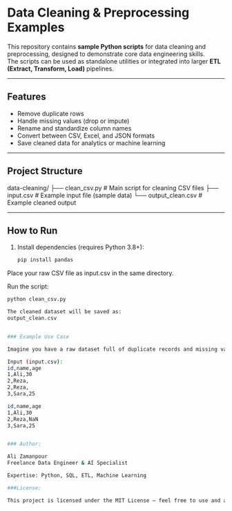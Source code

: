 # Data Cleaning & Preprocessing Examples

This repository contains **sample Python scripts** for data cleaning and preprocessing, designed to demonstrate core data engineering skills.  
The scripts can be used as standalone utilities or integrated into larger **ETL (Extract, Transform, Load)** pipelines.

---

##  Features
-  Remove duplicate rows  
-  Handle missing values (drop or impute)  
-  Rename and standardize column names  
-  Convert between CSV, Excel, and JSON formats  
-  Save cleaned data for analytics or machine learning  

---

##  Project Structure

data-cleaning/
├── clean_csv.py # Main script for cleaning CSV files
├── input.csv # Example input file (sample data)
└── output_clean.csv # Example cleaned output

---

##  How to Run
1. Install dependencies (requires Python 3.8+):
   ```bash
   pip install pandas

Place your raw CSV file as input.csv in the same directory.

Run the script:
  ```bash
  python clean_csv.py

The cleaned dataset will be saved as:
output_clean.csv


### Example Use Case

Imagine you have a raw dataset full of duplicate records and missing values:

Input (input.csv):
id,name,age
1,Ali,30
2,Reza,
2,Reza,
3,Sara,25

id,name,age
1,Ali,30
2,Reza,NaN
3,Sara,25


### Author:

Ali Zamanpour
Freelance Data Engineer & AI Specialist

Expertise: Python, SQL, ETL, Machine Learning

###License:

This project is licensed under the MIT License – feel free to use and adapt it for your own projects.
